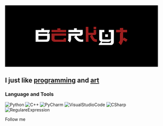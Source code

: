 [![Header](https://github.com/B-E-R-K-Y-T/B-E-R-K-Y-T/blob/main/Data/logo_mini.png)](http://www.im-creator.com/free/berkyt/berkyt/berkyt)

## I just like [programming](https://pastebin.com/u/BERKYT) and [art](https://www.artstation.com/berkyt)

### Language and Tools
![Python](https://img.shields.io/badge/Python-090909?style=for-the-badge&logo=Python)
![C++](https://img.shields.io/badge/C++-090909?style=for-the-badge&logo=C%2b%2b&logoColor=5900c6)
![PyCharm](https://img.shields.io/badge/PyCharm-090909?style=for-the-badge&logo=PyCharm&logoColor=6dc600)
![VisualStudioCode](https://img.shields.io/badge/VsCode-090909?style=for-the-badge&logo=VisualStudioCode)
![CSharp](https://img.shields.io/badge/CSharp-090909?style=for-the-badge&logo=CSharp&logoColor=f9ec00)
![RegulareExpression](https://img.shields.io/badge/Regex-090909?style=for-the-badge&logo=Regex&logoColor=f9ec00)

Follow me 